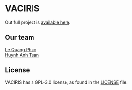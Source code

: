 # VACIRIS

Out full project is [available here](https://mega.nz/file/oT4WxRIC#lE7dicoKKpl4xhSqpej2rr2uNWYWDmB3OflorfzH8Zk).

## Our team

[Le Quang Phuc](https://www.facebook.com/phuc.lequang.9081/)</br>
[Huynh Anh Tuan](https://www.facebook.com/hat.cutie206)

## License

VACIRIS has a GPL-3.0 license, as found in the [LICENSE](LICENSE) file.
